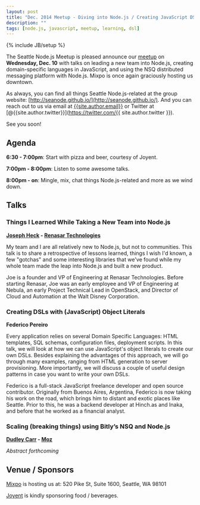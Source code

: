 ```yaml
---
layout: post
title: "Dec. 2014 Meetup - Diving into Node.js / Creating JavaScript DSLs / NSQ Message Queues"
description: ""
tags: [node.js, javascript, meetup, learning, dsl]
---
```

{% include JB/setup %}

The Seattle Node.js Meetup is pleased announce our
[meetup](http://www.meetup.com/Seattle-Node-js/events/218658035/)
on **Wednesday, Dec. 10** with talks on leading a new team into Node.js,
creating domain-specific languages in JavaScript, and using the NSQ distributed
messaging platform with Node.js. Mixpo is once again graciously
hosting us downtown.

As always, you can find all things Seattle Node.js-related at the group website:
[http://seanode.github.io/](http://seanode.github.io/). And you can reach out to
us via email at [{{site.author.email}}](mailto:{{site.author.email}}) or Twitter
at [@{{site.author.twitter}}](https://twitter.com/{{ site.author.twitter }}).

See you soon!

## Agenda

**6:30 - 7:00pm**: Start with pizza and beer, courtesy of Joyent.

**7:00pm - 8:00pm**: Listen to some awesome talks.

**8:00pm - on**: Mingle, mix, chat things Node.js-related and more as we wind
down.

<!-- more start -->

## Talks

### Things I Learned While Taking a New Team into Node.js

**[Joseph Heck](https://twitter.com/heckj) - [Renasar Technologies](http://renasar.com/)**

My team and I are all relatively new to Node.js, but not to communities. This
talk is to share a retrospective of lessons learned, things I wish I'd known, a
few "gotchas" and some interesting libraries that we've found while my whole
team made the leap into Node.js and built a new product.

Joe is a founder and VP of Engineering at Renasar Technologies. Before starting
Renasar, Joe was an early employee and VP of Engineering at Nebula, an early
Project Technical Lead in OpenStack, and Director of Cloud and Automation at the
Walt Disney Corporation.

### Creating DSLs with (JavaScript) Object Literals

**Federico Pereiro**

Every application relies on several Domain Specific Languages: HTML templates,
SQL schemas, configuration files, deployment scripts. In this talk, we will look
at how we can use JavaScript's object literals to create our own DSLs. Besides
explaining the advantages of this approach, we will go through many examples,
ranging from HTML generation to server provisioning. More importantly, we will
discuss a couple of useful design patterns in case you want to write your own
DSLs.

Federico is a full-stack JavaScript freelance developer and open source
contributor. Originally from Buenos Aires, Argentina, Federico is now taking his
work on the road, which brings him to distant and exotic places like Seattle.
Prior to this, he was a backend developer at Hinch.as and Inaka, and before that
he worked as a financial analyst.

### Scaling (breaking things) using Bitly’s NSQ and Node.js

**[Dudley Carr](http://moz.com/about/team/dudley) - [Moz](http://moz.com/)**

_Abstract forthcoming_

## Venue / Sponsors

[Mixpo](http://mixpo.com/) is hosting us at: 520 Pike St, Suite 1600, Seattle,
WA 98101

[Joyent](http://www.joyent.com/) is kindly sponsoring food / beverages.

<!-- more end -->
